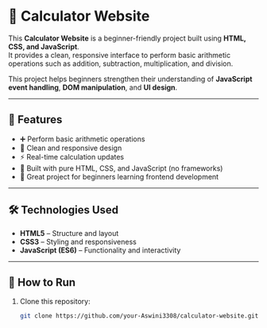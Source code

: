 # 🧮 Calculator Website

This **Calculator Website** is a beginner-friendly project built using **HTML, CSS, and JavaScript**.  
It provides a clean, responsive interface to perform basic arithmetic operations such as addition, subtraction, multiplication, and division.

This project helps beginners strengthen their understanding of **JavaScript event handling**, **DOM manipulation**, and **UI design**.

---

## 🌟 Features
- ➕ Perform basic arithmetic operations  
- 🎨 Clean and responsive design  
- ⚡ Real-time calculation updates  
- 🧩 Built with pure HTML, CSS, and JavaScript (no frameworks)  
- 🧠 Great project for beginners learning frontend development  

---

## 🛠️ Technologies Used
- **HTML5** – Structure and layout  
- **CSS3** – Styling and responsiveness  
- **JavaScript (ES6)** – Functionality and interactivity  

---

## 🚀 How to Run
1. Clone this repository:
   ```bash
   git clone https://github.com/your-Aswini3308/calculator-website.git

